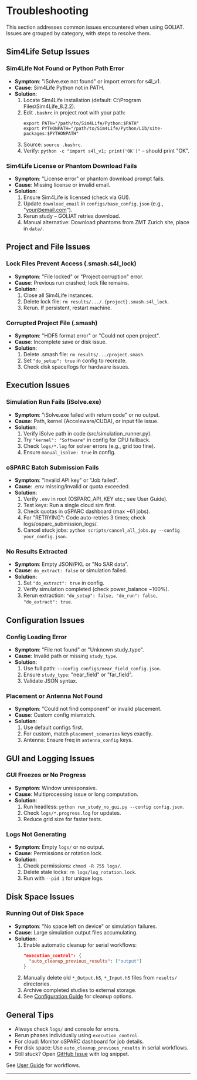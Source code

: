 # Troubleshooting

This section addresses common issues encountered when using GOLIAT. Issues are grouped by category, with steps to resolve them.

## Sim4Life Setup Issues

### Sim4Life Not Found or Python Path Error
- **Symptom**: "iSolve.exe not found" or import errors for s4l_v1.
- **Cause**: Sim4Life Python not in PATH.
- **Solution**:
  1. Locate Sim4Life installation (default: C:\Program Files\Sim4Life_8.2.2).
  2. Edit `.bashrc` in project root with your path:
     ```
     export PATH="/path/to/Sim4Life/Python:$PATH"
     export PYTHONPATH="/path/to/Sim4Life/Python/Lib/site-packages:$PYTHONPATH"
     ```
  3. Source: `source .bashrc`.
  4. Verify: `python -c "import s4l_v1; print('OK')"` – should print "OK".

### Sim4Life License or Phantom Download Fails
- **Symptom**: "License error" or phantom download prompt fails.
- **Cause**: Missing license or invalid email.
- **Solution**:
  1. Ensure Sim4Life is licensed (check via GUI).
  2. Update `download_email` in `configs/base_config.json` (e.g., "your@email.com").
  3. Rerun study – GOLIAT retries download.
  4. Manual alternative: Download phantoms from ZMT Zurich site, place in `data/`.

## Project and File Issues

### Lock Files Prevent Access (.smash.s4l_lock)
- **Symptom**: "File locked" or "Project corruption" error.
- **Cause**: Previous run crashed; lock file remains.
- **Solution**:
  1. Close all Sim4Life instances.
  2. Delete lock file: `rm results/.../.{project}.smash.s4l_lock`.
  3. Rerun. If persistent, restart machine.

### Corrupted Project File (.smash)
- **Symptom**: "HDF5 format error" or "Could not open project".
- **Cause**: Incomplete save or disk issue.
- **Solution**:
  1. Delete .smash file: `rm results/.../project.smash`.
  2. Set `"do_setup": true` in config to recreate.
  3. Check disk space/logs for hardware issues.

## Execution Issues

### Simulation Run Fails (iSolve.exe)
- **Symptom**: "iSolve.exe failed with return code" or no output.
- **Cause**: Path, kernel (Acceleware/CUDA), or input file issue.
- **Solution**:
  1. Verify iSolve path in code (src/simulation_runner.py).
  2. Try `"kernel": "Software"` in config for CPU fallback.
  3. Check `logs/*.log` for solver errors (e.g., grid too fine).
  4. Ensure `manual_isolve: true` in config.

### oSPARC Batch Submission Fails
- **Symptom**: "Invalid API key" or "Job failed".
- **Cause**: .env missing/invalid or quota exceeded.
- **Solution**:
  1. Verify `.env` in root (OSPARC_API_KEY etc.; see User Guide).
  2. Test keys: Run a single cloud sim first.
  3. Check quotas in oSPARC dashboard (max ~61 jobs).
  4. For "RETRYING": Code auto-retries 3 times; check logs/osparc_submission_logs/.
  5. Cancel stuck jobs: `python scripts/cancel_all_jobs.py --config your_config.json`.

### No Results Extracted
- **Symptom**: Empty JSON/PKL or "No SAR data".
- **Cause**: `do_extract: false` or simulation failed.
- **Solution**:
  1. Set `"do_extract": true` in config.
  2. Verify simulation completed (check power_balance ~100%).
  3. Rerun extraction: `"do_setup": false, "do_run": false, "do_extract": true`.

## Configuration Issues

### Config Loading Error
- **Symptom**: "File not found" or "Unknown study_type".
- **Cause**: Invalid path or missing `study_type`.
- **Solution**:
  1. Use full path: `--config configs/near_field_config.json`.
  2. Ensure `study_type`: "near_field" or "far_field".
  3. Validate JSON syntax.

### Placement or Antenna Not Found
- **Symptom**: "Could not find component" or invalid placement.
- **Cause**: Custom config mismatch.
- **Solution**:
  1. Use default configs first.
  2. For custom, match `placement_scenarios` keys exactly.
  3. Antenna: Ensure freq in `antenna_config` keys.

## GUI and Logging Issues

### GUI Freezes or No Progress
- **Symptom**: Window unresponsive.
- **Cause**: Multiprocessing issue or long computation.
- **Solution**:
  1. Run headless: `python run_study_no_gui.py --config config.json`.
  2. Check `logs/*.progress.log` for updates.
  3. Reduce grid size for faster tests.

### Logs Not Generating
- **Symptom**: Empty `logs/` or no output.
- **Cause**: Permissions or rotation lock.
- **Solution**:
  1. Check permissions: `chmod -R 755 logs/`.
  2. Delete stale locks: `rm logs/log_rotation.lock`.
  3. Run with `--pid 1` for unique logs.

## Disk Space Issues

### Running Out of Disk Space

- **Symptom**: "No space left on device" or simulation failures.
- **Cause**: Large simulation output files accumulating.
- **Solution**:
  1. Enable automatic cleanup for serial workflows:
     ```json
     "execution_control": {
       "auto_cleanup_previous_results": ["output"]
     }
     ```
  2. Manually delete old `*_Output.h5`, `*_Input.h5` files from `results/` directories.
  3. Archive completed studies to external storage.
  4. See [Configuration Guide](configuration.md#execution-control) for cleanup options.

## General Tips

- Always check `logs/` and console for errors.
- Rerun phases individually using `execution_control`.
- For cloud: Monitor oSPARC dashboard for job details.
- For disk space: Use `auto_cleanup_previous_results` in serial workflows.
- Still stuck? Open [GitHub Issue](https://github.com/rwydaegh/goliat/issues) with log snippet.

See [User Guide](user_guide.md) for workflows.

---